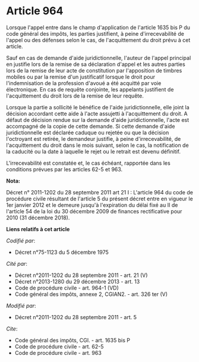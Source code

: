 # Article 964

Lorsque l'appel entre dans le champ d'application de l'article 1635 bis P du code général des impôts, les parties justifient,
à peine d'irrecevabilité de l'appel ou des défenses selon le cas, de l'acquittement du droit prévu à cet article. 

Sauf en cas de demande d'aide juridictionnelle, l'auteur de l'appel principal en justifie lors de la remise de sa déclaration
d'appel et les autres parties lors de la remise de leur acte de constitution par l'apposition de timbres mobiles ou par la
remise d'un justificatif lorsque le droit pour l'indemnisation de la profession d'avoué a été acquitté par voie électronique.
En cas de requête conjointe, les appelants justifient de l'acquittement du droit lors de la remise de leur requête. 

Lorsque la partie a sollicité le bénéfice de l'aide juridictionnelle, elle joint la décision accordant cette aide à l'acte
assujetti à l'acquittement du droit. A défaut de décision rendue sur la demande d'aide juridictionnelle, l'acte est
accompagné de la copie de cette demande. Si cette demande d'aide juridictionnelle est déclarée caduque ou rejetée ou que la
décision l'octroyant est retirée, le demandeur justifie, à peine d'irrecevabilité, de l'acquittement du droit dans le mois
suivant, selon le cas, la notification de la caducité ou la date à laquelle le rejet ou le retrait est devenu définitif. 

L'irrecevabilité est constatée et, le cas échéant, rapportée dans les conditions prévues par les articles 62-5 et 963.

**Nota:**

Décret n° 2011-1202 du 28 septembre 2011 art 21 I : L'article 964 du code de procédure civile résultant de l'article 5 du
présent décret entre en vigueur le 1er janvier 2012 et le demeure jusqu'à l'expiration du délai fixé au II de l'article 54 de
la loi du 30 décembre 2009 de finances rectificative pour 2010 (31 décembre 2018).

**Liens relatifs à cet article**

_Codifié par_:

  - Décret n°75-1123 du 5 décembre 1975

_Cité par_:

  - Décret n°2011-1202 du 28 septembre 2011 - art. 21 (V)
  - Décret n°2013-1280 du 29 décembre 2013 - art. 13
  - Code de procédure civile - art. 964-1 (VD)
  - Code général des impôts, annexe 2, CGIAN2. - art. 326 ter (V)

_Modifié par_:

  - Décret n°2011-1202 du 28 septembre 2011 - art. 5

_Cite_:

  - Code général des impôts, CGI. - art. 1635 bis P
  - Code de procédure civile - art. 62-5
  - Code de procédure civile - art. 963
